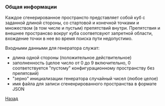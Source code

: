 
### Общая информации
Каждое сгенерированное пространсто представляет собой куб с заданной длиной стороны, со стартовой и конечной точками и множеством (в том числе и пустым) препятствий внутри.
Препятствия и внешнее пространсво вокруг куба соответсвуют запретной области, вхождение точки в нее во время поиска пути недопустимо.

Входными данными для генератора служат:
- длина одной стороны (положительное действительное)
- заполненность (целое число от 0 до 9 включительно, 0 соответствуется "пустому" конфигурационному пространству без препятсвий)
- "зерно" инициализации генератора случайный чисел (любое целое)
- имя файла для записи сгененрированного пространства в формате JSON


[Назад](../README.md)
